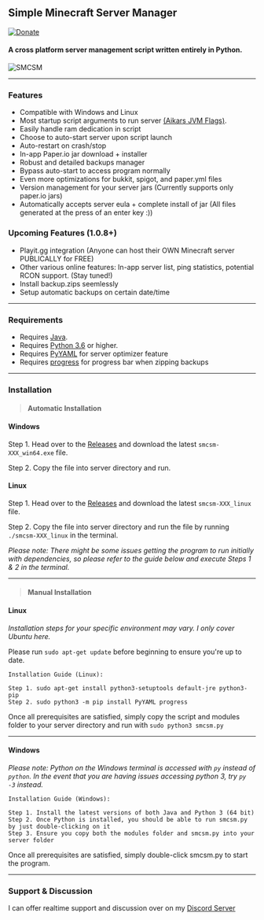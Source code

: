 ## Simple Minecraft Server Manager

[![Donate](https://img.shields.io/badge/Donate-grey?style=for-the-badge&logo=buy-me-a-coffee)](https://www.buymeacoffee.com/doomlad)

#### A cross platform server management script written entirely in Python.

![SMCSM](https://cdn.discordapp.com/attachments/584258352859709450/738204151544021044/7db19f90b2aff965cc82e20d068134c9.png)
 
---

### Features
* Compatible with Windows and Linux
* Most startup script arguments to run server [(Aikars JVM Flags)](https://aikar.co/2018/07/02/tuning-the-jvm-g1gc-garbage-collector-flags-for-minecraft/).
* Easily handle ram dedication in script
* Choose to auto-start server upon script launch
* Auto-restart on crash/stop
* In-app Paper.io jar download + installer
* Robust and detailed backups manager
* Bypass auto-start to access program normally
* Even more optimizations for bukkit, spigot, and paper.yml files
* Version management for your server jars (Currently supports only paper.io jars)
* Automatically accepts server eula + complete install of jar (All files generated at the press of an enter key :))

### Upcoming Features (1.0.8+)
* Playit.gg integration (Anyone can host their OWN Minecraft server PUBLICALLY for FREE)
* Other various online features: In-app server list, ping statistics, potential RCON support. (Stay tuned!)
* Install backup.zips seemlessly
* Setup automatic backups on certain date/time
---
 
### Requirements
* Requires [Java](https://www.java.com/en/download/).
* Requires [Python 3.6](https://www.python.org/downloads/) or higher.
* Requires [PyYAML](https://pypi.org/project/PyYAML/) for server optimizer feature
* Requires [progress](https://pypi.org/project/progress/) for progress bar when zipping backups
 
---
### Installation

> #### Automatic Installation

#### Windows
Step 1. Head over to the [Releases](https://github.com/Doomlad/SMCSM/releases) and download the latest `smcsm-XXX_win64.exe` file.

Step 2. Copy the file into server directory and run.

#### Linux
Step 1. Head over to the [Releases](https://github.com/Doomlad/SMCSM/releases) and download the latest `smcsm-XXX_linux` file.

Step 2. Copy the file into server directory and run the file by running `./smcsm-XXX_linux` in the terminal.

*Please note: There might be some issues getting the program to run initially with dependencies, so please refer to the guide below and execute Steps 1 & 2 in the terminal.*

---

> #### Manual Installation

#### Linux
*Installation steps for your specific environment may vary. I only cover Ubuntu here.*

Please run `sudo apt-get update` before beginning to ensure you're up to date.

    Installation Guide (Linux):
    
    Step 1. sudo apt-get install python3-setuptools default-jre python3-pip
    Step 2. sudo python3 -m pip install PyYAML progress
  
Once all prerequisites are satisfied, simply copy the script and modules folder to your server directory and 
run with `sudo python3 smcsm.py`
 
---

#### Windows

*Please note: Python on the Windows terminal is accessed with `py` instead of `python`. In the event that*
*you are having issues accessing python 3, try `py -3` instead.*

    Installation Guide (Windows):
    
    Step 1. Install the latest versions of both Java and Python 3 (64 bit)
    Step 2. Once Python is installed, you should be able to run smcsm.py by just double-clicking on it
    Step 3. Ensure you copy both the modules folder and smcsm.py into your server folder  

Once all prerequisites are satisfied, simply double-click smcsm.py to start the program.

---

### Support & Discussion
I can offer realtime support and discussion over on my [Discord Server](https://discord.gg/cuRC9pN)
